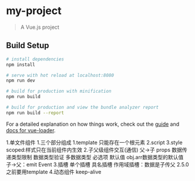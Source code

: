 # my-project

> A Vue.js project

## Build Setup

``` bash
# install dependencies
npm install

# serve with hot reload at localhost:8080
npm run dev

# build for production with minification
npm run build

# build for production and view the bundle analyzer report
npm run build --report
```

For a detailed explanation on how things work, check out the [guide](http://vuejs-templates.github.io/webpack/) and [docs for vue-loader](http://vuejs.github.io/vue-loader).


1.单文件组件
    1.三个部分组成
        1.template
            只能存在一个根元素
        2.script
        3.style
            scoped:样式只在当前组件内生效
    2.子父级组件交互(通信)
        父->子 props
            数据传递类型限制
            数据类型验证
            多数据类型
            必选项
            默认值 
            obj.arr数据类型的默认值 
        子->父：emit  Event
    3.插槽
        单个插槽
        具名插槽
        作用域插槽：数据是子传父
        2.5.0之前要用template
    4.动态组件
        keep-alive
